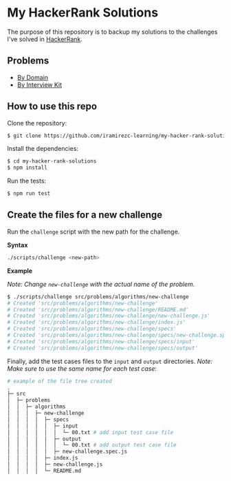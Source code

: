 # My HackerRank Solutions

The purpose of this repository is to backup my solutions to the challenges I've solved in [HackerRank](https://www.hackerrank.com/).

## Problems

* [By Domain](docs/domains.md)
* [By Interview Kit](docs/interview-kit.md)

## How to use this repo

Clone the repository:

```sh
$ git clone https://github.com/iramirezc-learning/my-hacker-rank-solutions.git
```

Install the dependencies:

```sh
$ cd my-hacker-rank-solutions
$ npm install
```

Run the tests:

```sh
$ npm run test
```

## Create the files for a new challenge

Run the `challenge` script with the new path for the challenge.

__Syntax__

```sh
./scripts/challenge <new-path>
```

__Example__

_Note: Change `new-challenge` with the actual name of the problem._

```sh
$ ./scripts/challenge src/problems/algorithms/new-challenge
# Created 'src/problems/algorithms/new-challenge'
# Created 'src/problems/algorithms/new-challenge/README.md'
# Created 'src/problems/algorithms/new-challenge/new-challenge.js'
# Created 'src/problems/algorithms/new-challenge/index.js'
# Created 'src/problems/algorithms/new-challenge/specs'
# Created 'src/problems/algorithms/new-challenge/specs/new-challenge.spec.js'
# Created 'src/problems/algorithms/new-challenge/specs/input'
# Created 'src/problems/algorithms/new-challenge/specs/output'
```

Finally, add the test cases files to the `input` and `output` directories. _Note: Make sure to use the same name for each test case_:

```sh
# example of the file tree created
.
├─ src
│  ├─ problems
│  │  ├─ algorithms
│  │  │  ├─ new-challenge
│  │  │  │  ├─ specs
│  │  │  │  │  ├─ input
│  │  │  │  │  │  └─ 00.txt # add input test case file
│  │  │  │  │  ├─ output
│  │  │  │  │  │  └─ 00.txt # add output test case file
│  │  │  │  │  ├─ new-challenge.spec.js
│  │  │  │  ├─ index.js
│  │  │  │  ├─ new-challenge.js
│  │  │  │  └─ README.md

```